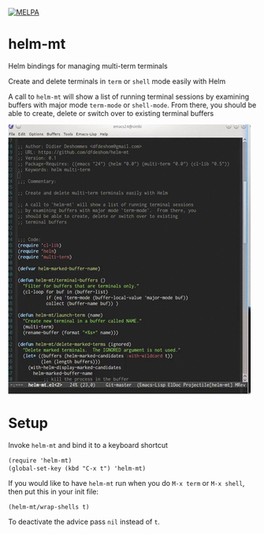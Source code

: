 [![MELPA](http://melpa.org/packages/helm-mt-badge.svg)](http://melpa.org/#/helm-mt)

# helm-mt
Helm bindings for managing multi-term terminals

Create and delete terminals in `term` or `shell` mode  easily with Helm

A call to `helm-mt` will show a list of running terminal sessions
by examining buffers with major mode `term-mode` or `shell-mode`.  From there, you
should be able to create, delete or switch over to existing
terminal buffers

![helm-mt](mt.gif)

# Setup
Invoke `helm-mt` and bind it to a keyboard shortcut

```
(require 'helm-mt)
(global-set-key (kbd "C-x t") 'helm-mt)
```

If you would like to have `helm-mt` run when you do `M-x term` or `M-x shell`,
then put this in your init file:

```
(helm-mt/wrap-shells t)
```

To deactivate the advice pass `nil` instead of `t`.
